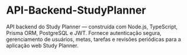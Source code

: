 # API-Backend-StudyPlanner
API backend do Study Planner — construída com Node.js, TypeScript, Prisma ORM, PostgreSQL e JWT.  Fornece autenticação segura, gerenciamento de usuários, metas, tarefas e revisões periódicas para a aplicação web Study Planner.

